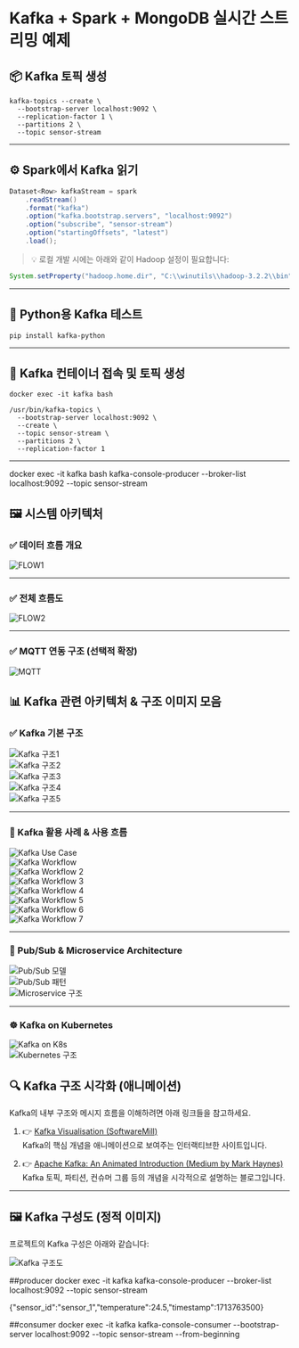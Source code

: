 # Kafka + Spark + MongoDB 실시간 스트리밍 예제

## 📦 Kafka 토픽 생성

```
kafka-topics --create \
  --bootstrap-server localhost:9092 \
  --replication-factor 1 \
  --partitions 2 \
  --topic sensor-stream
```

---

## ⚙️ Spark에서 Kafka 읽기

```java
Dataset<Row> kafkaStream = spark
    .readStream()
    .format("kafka")
    .option("kafka.bootstrap.servers", "localhost:9092")
    .option("subscribe", "sensor-stream")
    .option("startingOffsets", "latest")
    .load();
```

> 💡 로컬 개발 시에는 아래와 같이 Hadoop 설정이 필요합니다:

```java
System.setProperty("hadoop.home.dir", "C:\\winutils\\hadoop-3.2.2\\bin");
```

---

## 🐍 Python용 Kafka 테스트

```
pip install kafka-python
```

---

## 🧪 Kafka 컨테이너 접속 및 토픽 생성

```
docker exec -it kafka bash

/usr/bin/kafka-topics \
  --bootstrap-server localhost:9092 \
  --create \
  --topic sensor-stream \
  --partitions 2 \
  --replication-factor 1
```

---

docker exec -it kafka bash
kafka-console-producer --broker-list localhost:9092 --topic sensor-stream


## 🖼 시스템 아키텍처

### ✅ 데이터 흐름 개요

![FLOW1](./FLOW1.png)

---

### ✅ 전체 흐름도

![FLOW2](./FLOW2.png)

---

### ✅ MQTT 연동 구조 (선택적 확장)

![MQTT](./MQTT.jpg)

## 📊 Kafka 관련 아키텍처 & 구조 이미지 모음

### ✅ Kafka 기본 구조

![Kafka 구조1](./images/kafka_1.PNG)  
![Kafka 구조2](./images/kafka_2.PNG)  
![Kafka 구조3](./images/kafka_3.PNG)  
![Kafka 구조4](./images/kafka_4.PNG)  
![Kafka 구조5](./images/kafka_5.PNG)  

---

### 📌 Kafka 활용 사례 & 사용 흐름

![Kafka Use Case](./images/kafka_use_case.jpg)  
![Kafka Workflow](./images/kafka_workflow.gif)  
![Kafka Workflow 2](./images/kafka_workflow2.gif)  
![Kafka Workflow 3](./images/kafka_workflow3.gif)  
![Kafka Workflow 4](./images/kafka_workflow4.gif)  
![Kafka Workflow 5](./images/kafka_workflow5.gif)  
![Kafka Workflow 6](./images/kafka_workflow6.gif)  
![Kafka Workflow 7](./images/kafka_workflow7.gif)  

---

### 🔁 Pub/Sub & Microservice Architecture

![Pub/Sub 모델](./images/kafka_workflow6.gif)  
![Pub/Sub 패턴](./images/kafka_workflow7.gif)  
![Microservice 구조](./images/micro_service_architecture.gif)

---

### ☸️ Kafka on Kubernetes

![Kafka on K8s](./images/k8s_cluster.gif)  
![Kubernetes 구조](./images/kubernetes.jpg)


## 🔍 Kafka 구조 시각화 (애니메이션)

Kafka의 내부 구조와 메시지 흐름을 이해하려면 아래 링크들을 참고하세요.

1. 👉 [Kafka Visualisation (SoftwareMill)](https://softwaremill.com/kafka-visualisation/)  
   Kafka의 핵심 개념을 애니메이션으로 보여주는 인터랙티브한 사이트입니다.

2. 👉 [Apache Kafka: An Animated Introduction (Medium by Mark Haynes)](https://medium.com/@mark-haynes/apache-kafka-an-animated-introduction-a553ca57a8a1)  
   Kafka 토픽, 파티션, 컨슈머 그룹 등의 개념을 시각적으로 설명하는 블로그입니다.

---

## 🖼️ Kafka 구성도 (정적 이미지)

프로젝트의 Kafka 구성은 아래와 같습니다:

![Kafka 구조도](./images/kafka_1.PNG)

##producer 
docker exec -it kafka kafka-console-producer --broker-list localhost:9092 --topic sensor-stream

{"sensor_id":"sensor_1","temperature":24.5,"timestamp":1713763500}

##consumer
docker exec -it kafka kafka-console-consumer --bootstrap-server localhost:9092 --topic sensor-stream --from-beginning